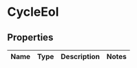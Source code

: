 
# CycleEol

## Properties
Name | Type | Description | Notes
------------ | ------------- | ------------- | -------------



